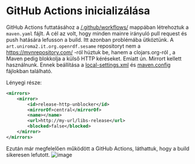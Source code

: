 # GitHub Actions inicializálása
GitHub Actions futtatásához a [/.github/workflows/](/.github/workflows/) mappában létrehoztuk a `maven.yaml` fájlt. A cél az volt, hogy minden mainre irányuló pull request és push hatására lefusson a build.
Itt azonban problémába ütköztünk. 
A `art.uniroma2.it.org.openrdf.sesame` repositoryt nem a https://mvnrepository.com/ -ról húztuk be, hanem a clojars.org-ról , a Maven pedig blokkolja a külső HTTP kéréseket.
Emiatt ún. Mirrort kellett használnunk. Ennek beállítása a [local-settings.xml](/.mvn/local-settings.xml) és [maven.config](/.mvn/maven.config) fájlokban található.

Lényegi része:
```xml
<mirrors>
    <mirror>
        <id>release-http-unblocker</id>
        <mirrorOf>central</mirrorOf>
        <name></name>
        <url>http://my-url/libs-release</url>
        <blocked>false</blocked>
    </mirror>
</mirrors>
```

Ezután már megfelelően működött a GitHub Actions, láthattuk, hogy a build sikeresen lefutott.
![image](https://user-images.githubusercontent.com/34817244/118017733-3ead3f00-b357-11eb-91ea-d710b74f1165.png)
